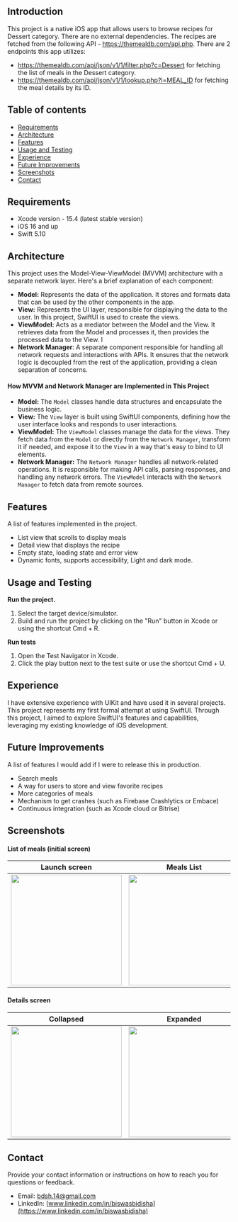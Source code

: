 ## Introduction

This project is a native iOS app that allows users to browse recipes for Dessert category. There are no external dependencies. The recipes are fetched from the following API - https://themealdb.com/api.php.
There are 2 endpoints this app utilizes:
- https://themealdb.com/api/json/v1/1/filter.php?c=Dessert for fetching the list of meals in the Dessert category.
- https://themealdb.com/api/json/v1/1/lookup.php?i=MEAL_ID for fetching the meal details by its ID.

## Table of contents

- [Requirements](#requirements)
- [Architecture](#architecture)
- [Features](#features)
- [Usage and Testing](#usage-and-testing)
- [Experience](#experience)
- [Future Improvements](#future-improvements)
- [Screenshots](#screenshots)
- [Contact](#contact)

## Requirements

- Xcode version - 15.4 (latest stable version)
- iOS 16 and up
- Swift 5.10

## Architecture 

This project uses the Model-View-ViewModel (MVVM) architecture with a separate network layer. Here's a brief explanation of each component:

- **Model:** Represents the data of the application. It stores and formats data that can be used by the other components in the app.
- **View:** Represents the UI layer, responsible for displaying the data to the user. In this project, SwiftUI is used to create the views.
- **ViewModel:** Acts as a mediator between the Model and the View. It retrieves data from the Model and processes it, then provides the processed data to the View. I
- **Network Manager**: A separate component responsible for handling all network requests and interactions with APIs. It ensures that the network logic is decoupled from the rest of the application, providing a clean separation of concerns.

 #### How MVVM and Network Manager are Implemented in This Project

- **Model:** The `Model` classes handle data structures and encapsulate the business logic.
- **View:** The `View` layer is built using SwiftUI components, defining how the user interface looks and responds to user interactions.
- **ViewModel:** The `ViewModel` classes manage the data for the views. They fetch data from the `Model` or directly from the `Network Manager`, transform it if needed, and expose it to the `View` in a way that's easy to bind to UI elements.
- **Network Manager:** The `Network Manager` handles all network-related operations. It is responsible for making API calls, parsing responses, and handling any network errors. The `ViewModel` interacts with the `Network Manager` to fetch data from remote sources.

## Features

A list of features implemented in the project.
- List view that scrolls to display meals
- Detail view that displays the recipe
- Empty state, loading state and error view
- Dynamic fonts, supports accessibility, Light and dark mode.

## Usage and Testing

**Run the project.**

1. Select the target device/simulator.
2. Build and run the project by clicking on the "Run" button in Xcode or using the shortcut Cmd + R.

**Run tests**

1. Open the Test Navigator in Xcode.
2. Click the play button next to the test suite or use the shortcut Cmd + U.

## Experience

I have extensive experience with UIKit and have used it in several projects. This project represents my first formal attempt at using SwiftUI. Through this project, I aimed to explore SwiftUI's features and capabilities, leveraging my existing knowledge of iOS development.

## Future Improvements

A list of features I would add if I were to release this in production.
- Search meals
- A way for users to store and view favorite recipes
- More categories of meals
- Mechanism to get crashes (such as Firebase Crashlytics or Embace)
- Continuous integration (such as Xcode cloud or Bitrise)

## Screenshots

#### List of meals (initial screen)
| Launch screen | Meals List |
|:--:|:--:|
|<img src=https://github.com/bdsh-14/Recipes/assets/25411892/fda7e8c1-f72f-4599-8dd7-2dc7af02e19a width=250 />|<img src=https://github.com/bdsh-14/Recipes/assets/25411892/268908f7-1a5c-4ab0-864f-027dd73b79d7 width=250 />|

#### Details screen
| Collapsed | Expanded |
|:--:|:--:|
|<img src=https://github.com/bdsh-14/Recipes/assets/25411892/53548110-f003-46a4-b328-17d9d3320b7f width=250 />|<img src=https://github.com/bdsh-14/Recipes/assets/25411892/65ee218a-9ed6-42a4-a4e5-a6af9cad93a7 width=250 />|

## Contact

Provide your contact information or instructions on how to reach you for questions or feedback.

- Email: bdsh.14@gmail.com
- LinkedIn: [www.linkedin.com/in/biswasbidisha](https://www.linkedin.com/in/biswasbidisha)
